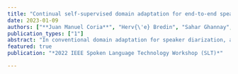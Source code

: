 ```yaml
---
title: "Continual self-supervised domain adaptation for end-to-end speaker diarization"
date: 2023-01-09
authors: ["**Juan Manuel Coria**", "Herv{\'e} Bredin", "Sahar Ghannay",  "Sophie Rosset"]
publication_types: ["1"]
abstract: "In conventional domain adaptation for speaker diarization, a large collection of annotated conversations from the target domain is required. In this work, we propose a novel continual training scheme for domain adaptation of an end-to-end speaker diarization system, which processes one conversation at a time and benefits from full self-supervision thanks to pseudo-labels. The qualities of our method allow for autonomous adaptation (e.g. of a voice assistant to a new household), while also avoiding permanent storage of possibly sensitive user conversations. We experiment extensively on the 11 domains of the DIHARD III corpus and show the effectiveness of our approach with respect to a pre-trained baseline, achieving a relative 17% performance improvement. We also find that data augmentation and a well-defined target domain are key factors to avoid divergence and to benefit from transfer."
featured: true
publication: "*2022 IEEE Spoken Language Technology Workshop (SLT)*"

---
```

